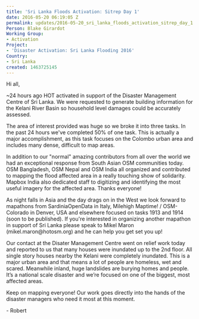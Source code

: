 ```yaml
---
title: 'Sri Lanka Floods Activation: Sitrep Day 1'
date: 2016-05-20 06:19:05 Z
permalink: updates/2016-05-20_sri_lanka_floods_activation_sitrep_day_1
Person: Blake Girardot
Working Group:
- Activation
Project:
- 'Disaster Activation: Sri Lanka Flooding 2016'
Country:
- Sri Lanka
created: 1463725145
---
```


<p>Hi all,</p><p>~24 hours ago HOT activated in support of the Disaster Management Centre of Sri Lanka. We were requested to generate building information for the Kelani River Basin so household level damages could be accurately assessed.&nbsp;</p><p>The area of interest provided was huge so we broke it into three tasks. In the past 24 hours we've completed 50% of one task. This is actually a major accomplishment, as this task focuses on the Colombo urban area and includes many dense, difficult to map areas.</p><p>In addition to our "normal" amazing contributors from all over the world we had an exceptional response from South Asian OSM communities today. OSM Bangladesh, OSM Nepal and OSM India all organized and contributed to mapping the flood affected area in a really touching show of solidarity. Mapbox India also dedicated staff to digitizing and identifying the most useful imagery for the affected area. Thanks everyone!</p><p>As night falls in Asia and the day drags on in the West we look forward to mapathons from SardiniaOpenData in Italy, Milehigh Maptime! / OSM-Colorado in Denver, USA and elsewhere focused on tasks 1913 and 1914 (soon to be published). If you're interested in organizing another mapathon in support of Sri Lanka please speak to Mikel Maron (mikel.maron@hotosm.org) and he can help you get set you up!</p><p>Our contact at the Disater Management Centre went on relief work today and reported to us that many houses were inundated up to the 2nd floor. All single story houses nearby the Kelani were completely inundated. This is a major urban area and that means a lot of people are homeless, wet and scared. Meanwhile inland, huge landslides are burying homes and people. It’s a national scale disaster and we’re focused on one of the biggest, most affected areas.</p><p>Keep on mapping everyone! Our work goes directly into the hands of the disaster managers who need it most at this moment.</p><p>- Robert</p>
